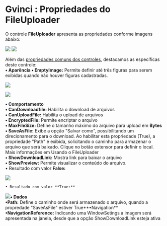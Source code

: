 # Gvinci : Propriedades do FileUploader

O controle **FileUploader** apresenta as propriedades conforme imagens abaixo:

![](http://www.gvinci.com.br/manual/fileuploader_1.zoom80.png)   ![](http://www.gvinci.com.br/manual/8_092.zoom80.png)

Além das [propriedades comuns dos controles](http://www.gvinci.com.br/manual/propriedades_comuns_de_control.htm), destacamos as específicas deste controle:  
**• Aparência       • EmptyImage:** Permite definir até três figuras para serem exibidas quando não houver figuras cadastradas.

![](http://www.gvinci.com.br/manual/emptyimage.png)

![](http://www.gvinci.com.br/manual/emptyimage2.png)

**• Comportamento**  
      **• CanDownloadfile:** Habilita o download de arquivos  
      **• CanUploadFile:** Habilita o upload de arquivos  
      **• EncryptedFile:** Permite encriptar o arquivo  
      **• MaxFileSize:** Define o tamanho máximo do arquivo para upload em **Bytes**  
      **• SaveAsFile:** Exibe a opção "Salvar como", possibilitando um direcionamento para o download. Ao habilitar esta propriedade \(True\), a propriedade "Path" é exibida, solicitando o                   caminho para armazenar o arquivo que será baixado. Clique no botão extensor para definir o local. Mais informações em Usando o FileUploader  
      **• ShowDownloadLink:** Mostra link para baixar o arquivo  
      **• ShowPreview:** Permite visualizar o conteúdo do arquivo.  
                                  • Resultado com valor **False:**

![](http://www.gvinci.com.br/manual/showpreviewfalse.png)

    • Resultado com valor **True:**

![](http://www.gvinci.com.br/manual/showpreviewtrue.png)**• Dados**  
       **•Path:** Define o caminho onde será armazenado o arquivo, quando a propredade "SaveAsFile" estiver True**•Navigation**  
      **•NavigationReference:** Indicando uma WindowSetings a imagem será apresentada na janela,  desde que a opção ShowDownloadLink esteja ativa

